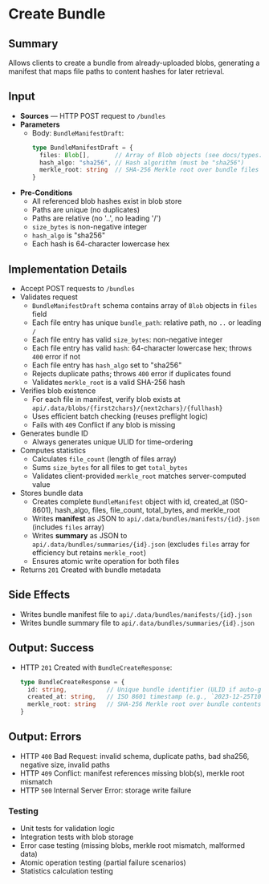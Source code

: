 # Create Bundle

## Summary

Allows clients to create a bundle from already-uploaded blobs, generating a manifest that maps file paths to content hashes for later retrieval.

## Input

- **Sources** — HTTP POST request to `/bundles`
- **Parameters**
  - Body: `BundleManifestDraft`:
    ```typescript
    type BundleManifestDraft = {
      files: Blob[],       // Array of Blob objects (see docs/types.md)
      hash_algo: "sha256", // Hash algorithm (must be "sha256")
      merkle_root: string  // SHA-256 Merkle root over bundle files
    }
    ```
- **Pre-Conditions**
  - All referenced blob hashes exist in blob store
  - Paths are unique (no duplicates)
  - Paths are relative (no '..', no leading '/')
  - `size_bytes` is non-negative integer
  - `hash_algo` is "sha256"
  - Each hash is 64-character lowercase hex

## Implementation Details

- Accept POST requests to `/bundles`
- Validates request
  - `BundleManifestDraft` schema contains array of `Blob` objects in `files` field
  - Each file entry has unique `bundle_path`: relative path, no `..` or leading `/`
  - Each file entry has valid `size_bytes`: non-negative integer
  - Each file entry has valid `hash`: 64-character lowercase hex; throws `400` error if not
  - Each file entry has `hash_algo` set to "sha256"
  - Rejects duplicate paths; throws `400` error if duplicates found
  - Validates `merkle_root` is a valid SHA-256 hash
- Verifies blob existence
  - For each file in manifest, verify blob exists at `api/.data/blobs/{first2chars}/{next2chars}/{fullhash}`
  - Uses efficient batch checking (reuses preflight logic)
  - Fails with `409` Conflict if any blob is missing
- Generates bundle ID
  - Always generates unique ULID for time-ordering
- Computes statistics
  - Calculates `file_count` (length of files array)
  - Sums `size_bytes` for all files to get `total_bytes`
  - Validates client-provided `merkle_root` matches server-computed value
- Stores bundle data
  - Creates complete `BundleManifest` object with id, created_at (ISO-8601), hash_algo, files, file_count, total_bytes, and merkle_root
  - Writes **manifest** as JSON to `api/.data/bundles/manifests/{id}.json` (includes `files` array)
  - Writes **summary** as JSON to `api/.data/bundles/summaries/{id}.json` (excludes `files` array for efficiency but retains `merkle_root`)
  - Ensures atomic write operation for both files
- Returns `201` Created with bundle metadata

## Side Effects

- Writes bundle manifest file to `api/.data/bundles/manifests/{id}.json`
- Writes bundle summary file to `api/.data/bundles/summaries/{id}.json`

## Output: Success

- HTTP `201` Created with `BundleCreateResponse`:
  ```typescript
  type BundleCreateResponse = {
    id: string,           // Unique bundle identifier (ULID if auto-generated)
    created_at: string,   // ISO 8601 timestamp (e.g., `2023-12-25T10:30:00Z`)
    merkle_root: string   // SHA-256 Merkle root over bundle contents
  }
  ```

## Output: Errors

- HTTP `400` Bad Request: invalid schema, duplicate paths, bad sha256, negative size, invalid paths
- HTTP `409` Conflict: manifest references missing blob(s), merkle root mismatch
- HTTP `500` Internal Server Error: storage write failure

### Testing
- Unit tests for validation logic
- Integration tests with blob storage
- Error case testing (missing blobs, merkle root mismatch, malformed data)
- Atomic operation testing (partial failure scenarios)
- Statistics calculation testing

